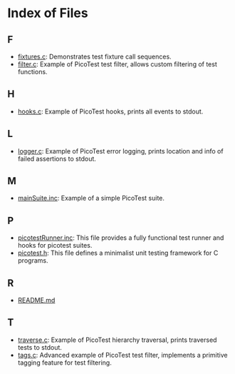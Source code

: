 # Index of Files

## F

* [fixtures.c](fixtures_8c.md#fixtures_8c): Demonstrates test fixture call sequences.
* [filter.c](filter_8c.md#filter_8c): Example of PicoTest test filter, allows custom filtering of test functions.

## H

* [hooks.c](hooks_8c.md#hooks_8c): Example of PicoTest hooks, prints all events to stdout.

## L

* [logger.c](logger_8c.md#logger_8c): Example of PicoTest error logging, prints location and info of failed assertions to stdout.

## M

* [mainSuite.inc](main_suite_8inc.md#main_suite_8inc): Example of a simple PicoTest suite.

## P

* [picotestRunner.inc](picotest_runner_8inc.md#picotest_runner_8inc): This file provides a fully functional test runner and hooks for picotest suites.
* [picotest.h](picotest_8h.md#picotest_8h): This file defines a minimalist unit testing framework for C programs.

## R

* [README.md](_r_e_a_d_m_e_8md.md#_r_e_a_d_m_e_8md)

## T

* [traverse.c](traverse_8c.md#traverse_8c): Example of PicoTest hierarchy traversal, prints traversed tests to stdout.
* [tags.c](tags_8c.md#tags_8c): Advanced example of PicoTest test filter, implements a primitive tagging feature for test filtering.